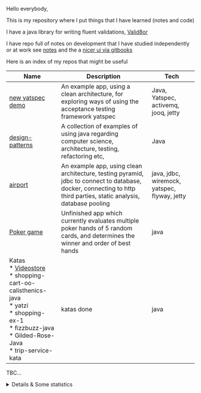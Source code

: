 Hello everybody,

This is my repository where I put things that I have learned (notes and code)

I have a java library for writing fluent validations, [Valid8or](https://github.com/hanfak/valid8or)

I have repo full of notes on development that I have studied independently or at work see [notes](https://github.com/hanfak/topics-to-learn) and the a [nicer ui via gitbooks](https://hanfak.gitbook.io/workspace)

Here is an index of my repos that might be useful

|Name|Description|Tech|
|----|-----------|----|
|[new yatspec demo](https://github.com/hanfak/new-yatspec-demo)|An example app, using a clean architecture, for exploring ways of using the acceptance testing framework yatspec|Java, Yatspec, activemq, jooq, jetty|
|[design-patterns](https://github.com/hanfak/design-patterns-examples-)|A collection of examples of using java regarding computer science, architecture, testing, refactoring etc, |Java|
|[airport](https://github.com/hanfak/airportv2-mvn-enterprise)|An example app, using clean architecture, testing pyramid, jdbc to connect to database, docker, connecting to http third parties, static analysis, database pooling|java, jdbc, wiremock, yatspec, flyway, jetty|
|[Poker game](https://github.com/hanfak/poker-game)|Unfinished app which currently evaluates multiple poker hands of 5 random cards, and determines the winner and order of best hands|java|
|Katas <br>* [Videostore](https://github.com/hanfak/uncle-bob-vidoestore)<br>* shopping-cart-oo-calisthenics-java<br>* yatzi<br>* shopping-ex-1<br>* fizzbuzz-java<br>* Gilded-Rose-Java<br>* trip-service-kata<br>|katas done|java|

TBC...

<details>
  <summary>Details & Some statistics</summary>

### What I do:
- Experienced Java Developer
  
### Statistics
  <img src="https://github-readme-stats.vercel.app/api?username=hanfak&show_icons=true" alt="GitHub stats">

<!--   <img src="https://github-readme-stats.vercel.app/api/top-langs/?username=hanfak&langs_count=5" alt="Languages"> -->

### Trophy
![trophy](https://github-profile-trophy.vercel.app/?username=hanfak)
</details>
